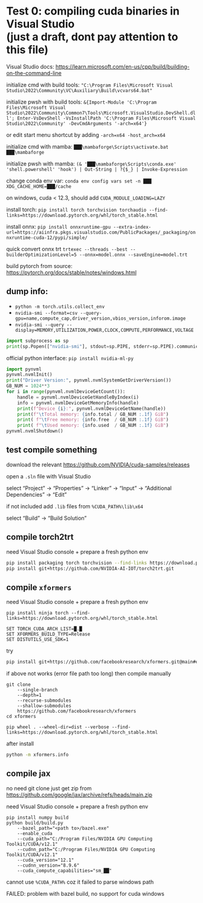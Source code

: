 # Test 0: compiling cuda binaries in Visual Studio<br />(just a draft, dont pay attention to this file)

Visual Studio docs: https://learn.microsoft.com/en-us/cpp/build/building-on-the-command-line

initialize cmd with build tools: `"C:\Program Files\Microsoft Visual Studio\2022\Community\VC\Auxiliary\Build\vcvars64.bat"`

initialize pwsh with build tools: `&{Import-Module 'C:\Program Files\Microsoft Visual Studio\2022\Community\Common7\Tools\Microsoft.VisualStudio.DevShell.dll'; Enter-VsDevShell -VsInstallPath 'C:\Program Files\Microsoft Visual Studio\2022\Community' -DevCmdArguments '-arch=x64'}`

or edit start menu shortcut by adding `-arch=x64 -host_arch=x64`

initialize cmd with mamba: `███\mambaforge\Scripts\activate.bat ███\mambaforge`

initialize pwsh with mamba: `(& '███\mambaforge\Scripts\conda.exe' 'shell.powershell' 'hook') | Out-String | ?{$_} | Invoke-Expression`

change conda env var: `conda env config vars set -n ███ XDG_CACHE_HOME=███/cache`

on windows, cuda < 12.3, should add `CUDA_MODULE_LOADING=LAZY`

install torch: `pip install torch torchvision torchaudio --find-links=https://download.pytorch.org/whl/torch_stable.html`

install onnx: `pip install onnxruntime-gpu --extra-index-url=https://aiinfra.pkgs.visualstudio.com/PublicPackages/_packaging/onnxruntime-cuda-12/pypi/simple/`

quick convert onnx trt `trtexec --threads --best --builderOptimizationLevel=5 --onnx=model.onnx --saveEngine=model.trt`

build pytorch from source: https://pytorch.org/docs/stable/notes/windows.html

## dump info:

- `python -m torch.utils.collect_env`
- `nvidia-smi --format=csv --query-gpu=name,compute_cap,driver_version,vbios_version,inforom.image`
- `nvidia-smi --query --display=MEMORY,UTILIZATION,POWER,CLOCK,COMPUTE,PERFORMANCE,VOLTAGE`

```python
import subprocess as sp
print(sp.Popen(["nvidia-smi"], stdout=sp.PIPE, stderr=sp.PIPE).communicate()[0].split(b" "*48)[0].decode("utf-8"))
```
official python interface: `pip install nvidia-ml-py`
```python
import pynvml
pynvml.nvmlInit()
print("Driver Version:", pynvml.nvmlSystemGetDriverVersion())
GB_NUM = 1024**3
for i in range(pynvml.nvmlDeviceGetCount()):
	handle = pynvml.nvmlDeviceGetHandleByIndex(i)
	info = pynvml.nvmlDeviceGetMemoryInfo(handle)
	print(f"Device {i}:", pynvml.nvmlDeviceGetName(handle))
	print(f"\tTotal memory: {info.total / GB_NUM :.1f} GiB")
	print( f"\tFree memory: {info.free  / GB_NUM :.1f} GiB")
	print( f"\tUsed memory: {info.used  / GB_NUM :.1f} GiB")
pynvml.nvmlShutdown()
```

## test compile something

download the relevant https://github.com/NVIDIA/cuda-samples/releases

open a  `.sln` file with Visual Studio

select “Project” → “Properties” → “Linker” → “Input” → “Additional Dependencies” → “Edit”

if not included add `.lib` files from `%CUDA_PATH%\lib\x64`

select “Build” → “Build Solution”

## compile torch2trt

need Visual Studio console + prepare a fresh python env
```bash
pip install packaging torch torchvision --find-links https://download.pytorch.org/whl/torch_stable.html
pip install git+https://github.com/NVIDIA-AI-IOT/torch2trt.git
```

## compile `xformers`

need Visual Studio console + prepare a fresh python env
```batchfile
pip install ninja torch --find-links=https://download.pytorch.org/whl/torch_stable.html

SET TORCH_CUDA_ARCH_LIST=█.█
SET XFORMERS_BUILD_TYPE=Release
SET DISTUTILS_USE_SDK=1
```
try
```bash
pip install git+https://github.com/facebookresearch/xformers.git@main#egg=xformers
```
if above not works (error file path too long) then compile manually
```
git clone
	--single-branch
	--depth=1
	--recurse-submodules
	--shallow-submodules
	https://github.com/facebookresearch/xformers
cd xformers

pip wheel . --wheel-dir=dist --verbose --find-links=https://download.pytorch.org/whl/torch_stable.html
```
after install
```bash
python -m xformers.info
```

## compile jax

no need git clone just get zip from https://github.com/google/jax/archive/refs/heads/main.zip

need Visual Studio console + prepare a fresh python env
```
pip install numpy build
python build/build.py
	--bazel_path="<path to>/bazel.exe"
	--enable_cuda
	--cuda_path="C:/Program Files/NVIDIA GPU Computing Toolkit/CUDA/v12.1"
	--cudnn_path="C:/Program Files/NVIDIA GPU Computing Toolkit/CUDA/v12.1"
	--cuda_version="12.1"
	--cudnn_version="8.9.6"
	--cuda_compute_capabilities="sm_██"
```
cannot use `%CUDA_PATH%` coz it failed to parse windows path

FAILED: problem with bazel build, no support for cuda windows
